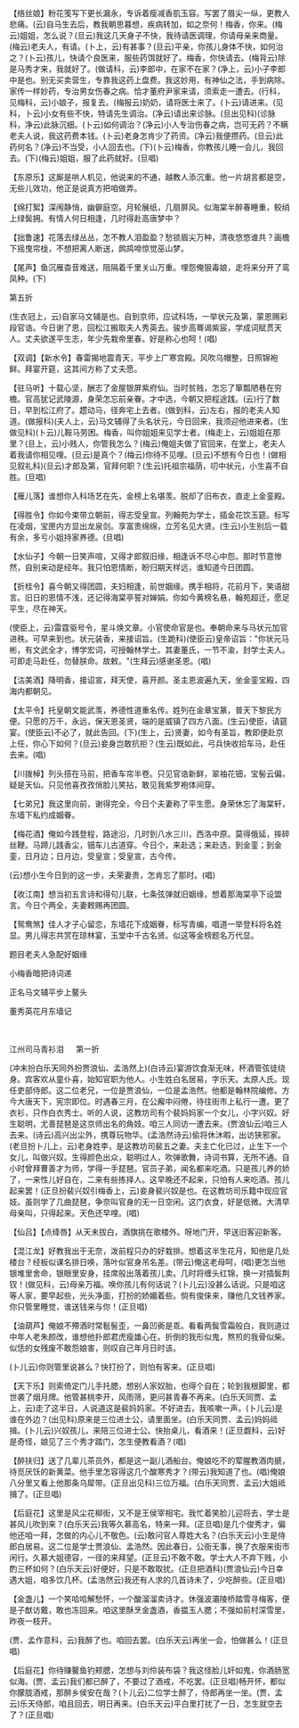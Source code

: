 <!-- { "loadSidebar": true } -->
【络丝娘】粉花笺写下更长漏永，专诉着瘦减香肌玉容。写罢了眉尖一纵，更教人悲痛。(云)自马生去后，教我朝思暮想，疾病转加，如之奈何！梅香，你来。(梅云)姐姐，怎么说？(旦云)我这几天身子不快，我待请医调理，你请母亲来商量。(梅云)老夫人，有请。(卜上，云)有甚事？(旦云)平亲，你孩儿身体不快，如何治之？(卜云)孩儿，快请个良医来，服些药饵就好了。梅香，你快请去。(梅背云)除是马秀才来，我就好了。(做请科，云)李郎中，在家不在家？(净上，云)小子李郎中是也。别无买卖营生，专靠我这药上盘费。我这妙用，有神仙之法，手到病除。家传一样妙药，专治男女伤春之病。恰才董府尹家来请，须索走一遭去。(行科，见梅科，云)小娘子，报复去。(梅报云)奶奶，请将医士来了。(卜云)请进来。(见科，卜云)小女有些不快，特请先生调治。(净云)请出来诊脉。(旦出见科)(诊脉科，净云)此脉沉细。(卜云)如何调治？(净云)小人专治伤春之病，岂可无药？不瞒老夫人说，我这药费本钱。(卜云)老身怎肯少了药资。(净云)我便攒药。(旦云)此药何名？(净云)不当受，小人回去也。(下)(卜云)梅香，你教孩儿睡一会儿，我回去。(下)(梅云)姐姐，服了此药就好。(旦唱)

【东原乐】这厮是哄人机见，他说来的不通，越教人添沉重。他一片胡言都是空，无些儿效功，他正是说真方把咱做弄。

【绵打絮】深闱静悄，幽僻庭空。月轮展纸，几扇屏风。似海棠半醉春睡重，鲛绡上绿鬓拥。有情人何日相逢，几时得赴高唐梦中？

【拙鲁速】花落去绿丛丛，怎不教人泪盈盈？愁锁眉尖万种，清夜悠悠谁共？画檐下摇曳帘栊，不想把离人断送，鹧鸪啼惊觉巫山梦。

【尾声】鱼沉雁杳音难送，阻隔着千里关山万重。埋怨俺狠毒娘，走将来分开了鸾凤种。(下)

第五折

(生衣冠上，云)自家马文辅是也。自到京师，应试科场，一举状元及第，蒙恩赐彩段官诰。今日谢了恩，回松江搬取夫人秀英去。骏步高骞谒紫宸，学成词赋贯天人。丈夫欲遂平生志，年少先栽帝里春。好是称心也呵！(唱)

【双调】【新水令】春雷揭地震青天，平步上广寒宫殿。风吹乌帽整，日照锦袍鲜。拜宴开筵，这其间方称了丈夫愿。

【驻马听】十载心坚，酬志了金屋银屏紫府仙。当时贫贱，怎忘了箪瓢陋巷在穷檐。官高犹记武陵源，身荣怎忘前亲眷。才中选，今朝又把程途践。(云)行了数日，早到松江府了。趱动马，径奔宅上去者。(做到科，云)左右，报的老夫人知道。(做报科)(夫人上，云)马文辅得了头名状元，今日回来，我须迎他进来者。(生做见科)(卜云)儿鞍马劳困。梅香，叫你姐姐来见学士者。(梅走上，云)姐姐在那里？(旦上，云)小贱人，你管我怎么？(梅云)俺姐夫做了官回来，在堂上，老夫人着我请你相见哩。(旦云)是真个？(梅云)你待不见哩。(旦云)不想有今日也！(做相见叙礼科)(旦云)才郎及第，官拜何职？(生云)托祖宗福荫，叨中状元，小生喜不自胜。(旦唱)

【雁儿落】谁想你入科场艺在先，金榜上名堪羡。脱却了旧布衣，直走上金銮殿。

【得胜令】你如今束带立朝前，得志受皇宣。列翰苑为学士，插金花饮玉筵。标写在凌烟，宝匣内方显出龙泉剑。享富贵绵绵，立芳名见大贤。(生云)小生别后一载有余，多亏小姐持家养德。(旦唱)

【水仙子】今朝一日笑声喧，又得才郎叙旧缘，相逢诉不尽心中怨。那时节意惨然，自别来动是经年。我只怕恩情断，盼归期天样远，谁知道今日团圆。

【折桂令】喜今朝又得团圆，夫妇相逢，前世姻缘。携手相将，花前月下，笑语甜言。旧日的恩情不浅，还记得海棠亭誓对婵娟。你如今黄榜名悬，翰苑超迁，愿足平生，尽在神天。

(使臣上，云)雷霆驱号令，星斗焕文章。小官使命官是也。奉朝命来与马状元加官进秩。可早来到也。状元装香，来接诏旨。(生跪科)(使臣云)皇帝诏旨："你状元马彬，有文武全才，博学宏词，可授翰林学士。其妻董氏，一节不渝，封学士夫人。可即走马赴任，勿替朕命。故敕。"(生拜云)感谢圣恩。(唱)

【沽美酒】降明香，接诏宣，拜天使，喜开颜。圣主恩波遍九天，坐金銮宝殿，四海内都朝见。

【太平令】托皇朝文能武羡，养德性道重名传。姓列在金章宝篆，普天下黎民方便。只愿的万千，永远，保天恩圣贤，端的是威镇了四方八面。(生云)使臣，请筵宴。(使臣云)不必了，就此告回。(下)(生上，云)贤妻，如今有圣旨，教即便赴京上任，你心下如何？(旦云)妾身岂敢抗拒？(生云)既如此，弓兵快收拾车马，赴任去来。(唱)

【川拨棹】列头搭在马前，把香车帘半卷。只见官诰新鲜，翠袖花钿，宝髻云偏，疑是天仙。只见他喜孜孜俏脸儿笑拈，敢见我紫罗袍体间穿。

【七弟兄】我这里向前，谢得完全，今日个夫妻称了平生愿。身荣休忘了海棠轩，东墙下私约成姻眷。

【梅花酒】俺如今践登程，路途沿，几时到八水三川，西洛中原。莫得俄延，摔碎丝鞭。马蹄儿践香尘，钿车儿古道穿。今日个，来赴选；来赴选，到金銮；到金銮，日月边；日月边，受皇宣；受皇宣，古今传。

(云)想小生今日到的这一步，夫荣妻贵，怎肯忘了那时。(唱)

【收江南】想当初五言诗和得句儿联，七条弦弹就旧姻缘，想着那海棠亭下设盟言。今日个两全，夫妻敕赐再团圆。

【鸳鸯煞】佳人才子心留恋，东墙花下成姻眷，标写青编，唱道一举登科将名姓显。男儿得志共赏在琼林宴，玉堂中千古名贤。似这等金榜题名万代显。

题目老夫人急配好姻缘

小梅香暗把诗词递

正名马文辅平步上鳌头

董秀英花月东墙记

　
　

江州司马青衫泪
　
第一折

(冲末扮白乐天同外扮贾浪仙、孟浩然上)(白诗云)宴游饮食渐无味，杯酒管弦徒绕身。宾客欢从童仆喜，始知官职为他人。小生姓白名居易，字乐天。太原人氏。现任吏部侍郎。这二位老兄，一位是贾浪仙，一位是孟浩然。他都是翰林院编修。方今大唐天下，宪宗即位。时遇春三月，在公廨中闷倦，待往街市上私行一遭。更了衣衫，只作白衣秀士。听的人说，这教坊司有个裴妈妈家一个女儿，小字兴奴。好生聪明，尤善琵琶是这京师出名的角妓。咱三人同访一遭去来。(贾浪仙云)咱三人去来。(诗云)高兴出尘外，携尊玩物华。(孟浩然诗云)偷将休沐暇，出访狭邪家。(老旦扮卜儿上，云)老身姓李，是这教坊司裴五之妻。夫主亡化已过，止生下一个女儿，叫做兴奴。生得颜色出众，聪明过人，吹弹歌舞，诗词书算，无所不通。自小时曾拜曹善才为师，学得一手琵琶。官员子弟，闻名都来吃酒。只是孩儿养的娇了，一来性儿好自在，二来有些拣择人。这早晚还不起来，只怕有人来吃酒。孩儿起来罢！(正旦扮裴兴奴引梅香上，云)妾身裴兴奴是也。在这教坊司乐籍中现应官妓。虽则学了几曲琵琶，争奈叫官身的无一日空闲。这门衣食，好是低微。大清早母亲叫，只得起来。天色还早哩。(唱)

【仙吕】【点绛唇】从天未拔白，酒旗挑在歌楼外。呀地门开，早送旧客迎新客。

【混江龙】好教我出于无奈，泼前程只办的好栽排。想着这半生花月，知他是几处楼台？经板似课名排日唤，落叶似官身吊名差。(带云)俺这老母呵，(唱)更怎当他银堆里舍命，银眼里安身，挂席般出落着孩儿卖。几时将缠头红锦，换一对插鬓荆钗！(做见科，云)母亲万福。唤你孩儿有何话说？(卜儿云)没甚么话说。只是咱这等人家，要早起些，光头净面，打扮的娇媚着些。倘有俊俫来，赚他几文钱养家。你只管里睡觉，谁送钱来与你！(正旦唱)

【油葫芦】俺娘不殢酒时常髱髻歪，一鼻凹衠是乖。看看两鬓雪霜般白，我则道过中年人老朱颜改，谁想他扑郎君虎瘦雄心在。折倒的我形似鬼，熬煎的我骨似柴。似恁的女残废不敢怨娘害，则叹自己年月日时该。

(卜儿云)你则管里说甚么？快打扮了，则怕有客来。(正旦唱)

【天下乐】则索倚定门儿手托腮，想别人家奴胎，也得个自在；轮到我根脚里，都世袭了烟月牌。他管甚桃李开，风雨筛，更问甚青春不再来。(白乐天同贾、孟上，云)走了这半日，人说道这是裴妈妈家。不好进去，我咳嗽一声。(卜儿云)是谁在外边？(出见科)原来是三位进士公，请里面坐。(白乐天同贾、孟云)妈妈祗揖。(卜儿云)兴奴孩儿，来陪三位进士公。快抬桌儿，看酒来！(正旦觑科，云)好是奇怪，娘见了三个秀才踏门，怎生便教看酒？(唱)

【醉扶归】送了几辈儿茶员外，都是这一副儿酒船台。俺娘吃不的荤腥教酒肉搋，待觅厌饫的新黄菜。他手里怎容得这几个酸寒秀才？(带云)我知道了也。(唱)俺娘八分里又看上他那条乌犀带。(正旦出见科)三位万福。(白乐天同贾、孟云)大姐祗揖了。(正旦唱)

【后庭花】这里是风尘花柳街，又不是王侯宰相宅。我忙着笑脸儿迎将去，学士是甚风儿吹到来？(白乐天云)我等久慕高名，特来一拜。(正旦唱)是几个俊秀才，偏他还咱一拜，怎做的内心儿不敬色。(云)敢问官人尊姓大名？(白乐天云)小生是侍郎白居易。这二位是学士贾浪仙、孟浩然。因此春日，公衙无事，换了衣服来街市闲行。久慕大姐德容，一径的来拜望。(正旦云)不敢不敢。学士大人不弃下贱，小酌三杯如何？(白乐天云)好便好，只是不敢取扰。(正旦把酒科)(贾浪仙云)今日幸遇大姐，咱多饮几杯。(孟浩然云)我还有人求的几首诗未了，少吃醉些。(正旦唱)

【金盏儿】一个笑哈哈解愁怀，一个酸溜溜卖诗才。休强波灞陵桥踏雪寻梅客，便是子猷访戴，敢也冻回来。咱这里酥烹金盏酒，香揾玉人腮；不强如前村深雪里，昨夜一枝开。

(贾、孟作意科，云)我醉了也。咱回去罢。(白乐天云)再坐一会，怕做甚么！(正旦唱)

【后庭花】你待赚鳌鱼钓颊腮，怎想与刘伶装布袋？我这怪脸儿奸如鬼，你酒肠宽似海。(贾、孟云)我们都已醉了，不要过了酒戒，不吃罢。(正旦唱)畅开怀，都似你朦胧酒戒，那醉乡侯安在哉？(卜儿云)二位学士醉了，侍郎再坐一坐。(贾、孟云)乐天侍郎，咱且回去，明日再来。(白乐天云)平白里打扰了一日，怎生就空去了？(正旦唱)

